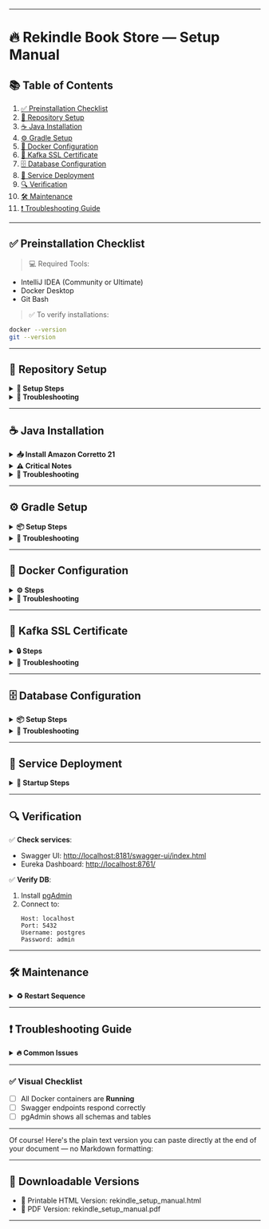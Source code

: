

---

# 🔥 Rekindle Book Store — Setup Manual

## 📚 Table of Contents
1. [✅ Preinstallation Checklist](#✅-preinstallation-checklist)  
2. [📁 Repository Setup](#📁-repository-setup)  
3. [☕ Java Installation](#☕-java-installation)  
4. [⚙️ Gradle Setup](#⚙️-gradle-setup)  
5. [🐳 Docker Configuration](#🐳-docker-configuration)  
6. [🔐 Kafka SSL Certificate](#🔐-kafka-ssl-certificate)  
7. [🗄️ Database Configuration](#🗄️-database-configuration)  
8. [🚀 Service Deployment](#🚀-service-deployment)  
9. [🔍 Verification](#🔍-verification)  
10. [🛠️ Maintenance](#🛠️-maintenance)  
11. [❗ Troubleshooting Guide](#❗-troubleshooting-guide)

---

## ✅ Preinstallation Checklist

> 💻 Required Tools:
- IntelliJ IDEA (Community or Ultimate)
- Docker Desktop
- Git Bash

> ✅ To verify installations:
```bash
docker --version
git --version
```

---

## 📁 Repository Setup

<details>
<summary><strong>📂 Setup Steps</strong></summary>

1. **Create project folder**
   ```bash
   mkdir C:\Projects\test-automation
   ```

2. **Clone the repository**
   ```bash
   git clone https://eysbp.visualstudio.com/gwtrn/_git/test-automation
   ```

3. **Open in IntelliJ**
   - Select **"Get from Version Control"**
   - Do **NOT** create a new project manually
   - When asked for credentials:
     - Visit the credentials portal
     - Generate and paste them into IntelliJ
</details>

<details>
<summary><strong>🔧 Troubleshooting</strong></summary>

| ❌ Problem | ✅ Solution |
|-----------|-------------|
| Missing project folder | Create `C:\Projects\test-automation` manually |
| Credential issues | Always use fresh credentials from portal |
| Missing SQL migration | Run:<br>`git merge origin/master` |
</details>

---

## ☕ Java Installation

<details>
<summary><strong>📥 Install Amazon Corretto 21</strong></summary>

1. **Download JDK**  
   [Download Amazon Corretto 21 (Windows x64)](https://corretto.aws/downloads/resources/21.0.1.12.1/amazon-corretto-21.0.1.12.1-windows-x64-jdk.zip)

2. **Extract to**:
   ```
   C:\Projects\jdk21.0.1_12
   ```

3. **Set Environment Variables**:
   ```bash
   JAVA_HOME = C:\Projects\jdk21.0.1_12
   PATH += %JAVA_HOME%\bin
   ```

4. **In IntelliJ**:
   - Go to `Settings → Build Tools → Gradle`
   - Set **Gradle JVM** to Amazon Corretto 21
</details>

<details>
<summary><strong>⚠️ Critical Notes</strong></summary>

> ⚠️ Gradle must be installed **before** setting Java in IntelliJ  
> 📁 Project files live inside `/rekindle-book-store` folder
</details>

<details>
<summary><strong>🔧 Troubleshooting</strong></summary>

| ❌ Error | 🛠️ Fix |
|---------|--------|
| Java not recognized | Ensure `JAVA_HOME` points to a full JDK |
| IntelliJ errors | 1. Confirm Java 21 is selected<br>2. Reimport Gradle project |
</details>

---

## ⚙️ Gradle Setup

<details>
<summary><strong>📦 Setup Steps</strong></summary>

1. **Download Gradle 8.5**  
   [Download](https://services.gradle.org/distributions/gradle-8.5-bin.zip)

2. **Extract to**:
   ```
   C:\Projects\gradle-8.5
   ```

3. **Set Environment Variables**:
   ```bash
   GRADLE_HOME = C:\Projects\gradle-8.5
   PATH += %GRADLE_HOME%\bin
   ```

4. **Verify installation**:
   ```bash
   gradle --version
   ```
</details>

<details>
<summary><strong>🔧 Troubleshooting</strong></summary>

| ❌ Error | 🛠️ Fix |
|---------|--------|
| Gradle not recognized | 1. Check PATH<br>2. Restart terminal |
| Build fails | Delete `build` folder and run:<br>`gradle clean build` |
</details>

---

## 🐳 Docker Configuration

<details>
<summary><strong>⚙️ Steps</strong></summary>

1. **Request Docker license** via engagement portal  
2. **Install Docker Desktop**  
3. **Update Docker config**:
   - Remove this line from:  
     ```
     C:\Users\{USER}\.docker\config.json
     ```
     ```json
     "credsStore": "desktop"
     ```
</details>

<details>
<summary><strong>🔧 Troubleshooting</strong></summary>

| ❌ Issue | ✅ Solution |
|---------|-------------|
| Login failures | Reinstall Docker and reapply license |
| Port conflicts | Update ports in `.yml` files |
</details>

---

## 🔐 Kafka SSL Certificate

<details>
<summary><strong>🔒 Steps</strong></summary>

1. **Download certificate** from [Confluent Maven](https://packages.confluent.io/maven/)  
2. **Import certificate**:
   ```powershell
   & "$JAVA_HOME\bin\keytool.exe" -importcert -alias confluent -cacerts -file "_.confluent.io.crt" -storepass changeit -noprompt
   ```
</details>

<details>
<summary><strong>🔧 Troubleshooting</strong></summary>

| 🧩 Problem | 🛠️ Command |
|-----------|------------|
| Alias already exists | `keytool -delete -alias confluent -cacerts` |
| Verify certificate | `keytool -list -cacerts | findstr "confluent"` |
</details>

---

## 🗄️ Database Configuration

<details>
<summary><strong>📦 Setup Steps</strong></summary>

1. **Start PostgreSQL**:
   ```bash
   docker-compose -f init_rekindle_database.yml up -d --wait
   ```

2. **Run migrations** *(run from project root!)*:
   ```bash
   cd C:\Projects\test-automation\rekindle-book-store
   gradle flywayMigrate
   ```
</details>

<details>
<summary><strong>🔧 Troubleshooting</strong></summary>

| ❌ Error | ✅ Fix |
|---------|--------|
| Migration fails | 1. Ensure you’re in root dir<br>2. Confirm PostgreSQL is running |
</details>

---

## 🚀 Service Deployment

<details>
<summary><strong>🔧 Startup Steps</strong></summary>

1. **Start Kafka Cluster**:
   ```bash
   docker-compose -f init_kafka_cluster.yml up -d
   ```

2. **Start App Services**:
   ```bash
   docker-compose -f init_rekindle_app.yml up -d
   ```

3. **Verify**:
   ```bash
   docker ps
   ```
</details>

---

## 🔍 Verification

✅ **Check services**:
- Swagger UI: [http://localhost:8181/swagger-ui/index.html](http://localhost:8181/swagger-ui/index.html)  
- Eureka Dashboard: [http://localhost:8761/](http://localhost:8761/)

✅ **Verify DB**:
1. Install [pgAdmin](https://www.pgadmin.org/download/)  
2. Connect to:  
   ```
   Host: localhost  
   Port: 5432  
   Username: postgres  
   Password: admin  
   ```

---

## 🛠️ Maintenance

<details>
<summary><strong>♻️ Restart Sequence</strong></summary>

```bash
# Stop services
docker-compose -f init_kafka_cluster.yml stop
docker-compose -f init_rekindle_app.yml stop

# Start services
docker-compose -f init_kafka_cluster.yml start
docker-compose -f init_rekindle_app.yml start
```
</details>

---

## ❗ Troubleshooting Guide

<details>
<summary><strong>🔥 Common Issues</strong></summary>

| 🐞 Error | 🛠️ Solution |
|---------|--------------|
| `503 Service Unavailable` | Restart all services |
| `PKIX path failed` | Reimport Kafka cert |
| Gradle build failed | 1. Verify paths<br>2. Run `gradle clean` |
</details>

---

### ✅ Visual Checklist
- [ ] All Docker containers are **Running**
- [ ] Swagger endpoints respond correctly
- [ ] pgAdmin shows all schemas and tables

---

Of course! Here's the plain text version you can paste directly at the end of your document — no Markdown formatting:

---

## 📎 Downloadable Versions

- 📄 Printable HTML Version: rekindle_setup_manual.html  
- 📕 PDF Version: rekindle_setup_manual.pdf
---
